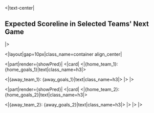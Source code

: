
<|text-center|
<br/>
<h2>Expected Scoreline in Selected Teams' Next Game</h2>
|>

<|layout|gap=10px|class_name=container align_center|

<|part|render={showPred}|
<|card|
<|{home_team_1}: {home_goals_1}|text|class_name=h3|>

<|{away_team_1}: {away_goals_1}|text|class_name=h3|>
|>
|>


<|part|render={showPred}|
<|card|
<|{home_team_2}: {home_goals_2}|text|class_name=h3|>

<|{away_team_2}: {away_goals_2}|text|class_name=h3|>
|>
|>
|>
